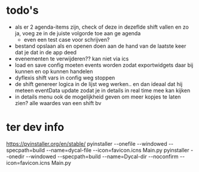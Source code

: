 # todo's

- als er 2 agenda-items zijn, check of deze in dezeflde shift vallen en zo ja, voeg ze in de juiste volgorde toe aan ge
  agenda
    - even een test case voor schrijven?
- bestand opslaan als en openen doen aan de hand van de laatste keer dat je dat in de app deed
- evenementen te verwijderen?? kan niet via ics
- load en save config moeten events worden zodat exportwidgets daar bij kunnen en op kunnen handelen
- dyflexis shift vars in config weg stoppen
- de shift genereer logica in de lijst weg werken.. en dan ideaal dat hij meteen eventData update zodat je in details in
  real time mee kan kijken
- in details menu ook de mogelijkheid geven om meer kopjes te laten zien? alle waardes van een shift bv

# ter dev info

https://pyinstaller.org/en/stable/
pyinstaller --onefile --windowed --specpath=build --name=dycal-file --icon=favicon.icns Main.py
pyinstaller --onedir --windowed --specpath=build --name=Dycal-dir --noconfirm --icon=favicon.icns Main.py